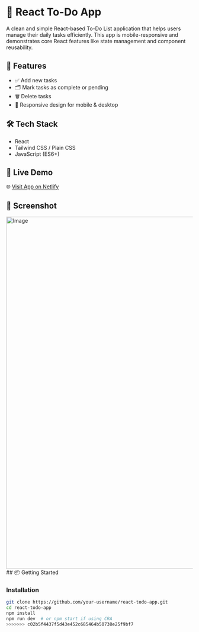 

# 📝 React To-Do App

A clean and simple React-based To-Do List application that helps users manage their daily tasks efficiently. This app is mobile-responsive and demonstrates core React features like state management and component reusability.

## 🔧 Features

- ✅ Add new tasks
- 🗂️ Mark tasks as complete or pending
- 🗑️ Delete tasks
- 📱 Responsive design for mobile & desktop


## 🛠️ Tech Stack

- React
- Tailwind CSS / Plain CSS
- JavaScript (ES6+)

## 🚀 Live Demo

🌐 [Visit App on Netlify](https://idyllic-pixie-36a37c.netlify.app/)

## 📸 Screenshot

<img width="1915" height="951" alt="Image" src="https://github.com/user-attachments/assets/e1286349-ef65-409b-8ac5-c78d59438ef4" />
## 📦 Getting Started

### Installation

```bash
git clone https://github.com/your-username/react-todo-app.git
cd react-todo-app
npm install
npm run dev  # or npm start if using CRA
>>>>>>> c02b5f4437f5d43e452c685464b50738e25f9bf7
